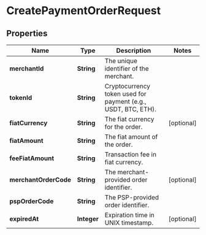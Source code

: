 

# CreatePaymentOrderRequest


## Properties

| Name | Type | Description | Notes |
|------------ | ------------- | ------------- | -------------|
|**merchantId** | **String** | The unique identifier of the merchant. |  |
|**tokenId** | **String** | Cryptocurrency token used for payment (e.g., USDT, BTC, ETH). |  |
|**fiatCurrency** | **String** | The fiat currency for the order. |  [optional] |
|**fiatAmount** | **String** | The fiat amount of the order. |  |
|**feeFiatAmount** | **String** | Transaction fee in fiat currency. |  |
|**merchantOrderCode** | **String** | The merchant-provided order identifier. |  [optional] |
|**pspOrderCode** | **String** | The PSP-provided order identifier. |  |
|**expiredAt** | **Integer** | Expiration time in UNIX timestamp. |  [optional] |



